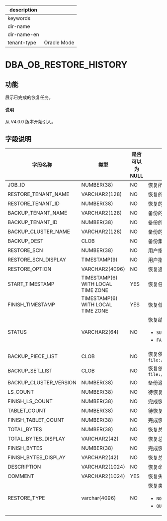 |description||
|---|---|
|keywords||
|dir-name||
|dir-name-en||
|tenant-type|Oracle Mode|

# DBA_OB_RESTORE_HISTORY

## 功能

展示已完成的恢复任务。

<main id="notice" type='explain'>
  <h4>说明</h4>
  <p>从 V4.0.0 版本开始引入。</p>
</main>

## 字段说明

| 字段名称 | 类型 | 是否可以为 NULL | 描述 |
| --- | --- | --- | --- |
| JOB_ID | NUMBER(38) | NO | 恢复所属的 job_id, 对应一次恢复任务 |
| RESTORE_TENANT_NAME | VARCHAR2(128) | NO | 恢复的租户名 |
| RESTORE_TENANT_ID | NUMBER(38) | NO | 恢复的租户 ID |
| BACKUP_TENANT_NAME | VARCHAR2(128) | NO | 备份的源租户名 |
| BACKUP_TENANT_ID | NUMBER(38) | NO | 备份的源租户 ID |
| BACKUP_CLUSTER_NAME | VARCHAR2(128) | NO | 备份的源集群名 |
| BACKUP_DEST | CLOB | NO | 备份集路径，指用户输入的数据备份路径与日志归档路径 |
| RESTORE_SCN | NUMBER(38) | NO | 用户指定的恢复位点 |
| RESTORE_SCN_DISPLAY | TIMESTAMP(9) | NO | 用户指定的恢复位点的时间戳表示 |
| RESTORE_OPTION      | VARCHAR2(4096) | NO   | 恢复选项，发起恢复时，用户指定的 `restore_option` |
| START_TIMESTAMP        | TIMESTAMP(6) WITH LOCAL TIME ZONE | YES  | 恢复任务开始时间戳|
| FINISH_TIMESTAMP       | TIMESTAMP(6) WITH LOCAL TIME ZONE | YES  | 恢复任务结束时间戳 |
| STATUS                 | VARCHAR2(64) | NO | 恢复结果: <ul> <li> `SUCCESS` : 表示恢复成功 </li> <li> `FAILED` : 表示恢复失败 </li></ul>|
| BACKUP_PIECE_LIST | CLOB | NO | 恢复依赖的日志归档分片路径列表, 分片间以 `,` 分隔, 例如：`file:///data/nfs/backup/archive/2_1_2,file:///data/nfs/backup/archive/2_1_3` |
| BACKUP_SET_LIST | CLOB | NO | 恢复依赖的数据备份集路径列表, 备份集间以 `,` 分隔，例如：`file:///data/nfs/backup/data/backup_set_1_full,file:///data/nfs/backup/data/backup_set_2_inc`  |
| BACKUP_CLUSTER_VERSION | NUMBER(38)   | NO   | 备份源集群版本号 |
| LS_COUNT               | NUMBER(38)   | NO   | 待恢复的日志流总量 |
| FINISH_LS_COUNT        | NUMBER(38)   | NO   | 完成恢复的日志流数量 |
| TABLET_COUNT           | NUMBER(38)   | NO   | 待恢复的分片总量 |
| FINISH_TABLET_COUNT    | NUMBER(38)   | NO   | 完成恢复的分片数量 |
| TOTAL_BYTES          | NUMBER(38)     | NO   | 恢复总字节数 |
| TOTAL_BYTES_DISPLAY  | VARCHAR2(42)   | NO   | 恢复总字节数，以存储容量单位展示 |
| FINISH_BYTES         | NUMBER(38)     | NO   | 完成恢复字节数 |
| FINISH_BYTES_DISPLAY | VARCHAR2(42)   | NO   | 恢复总字节数，以存储容量单位展示 |
| DESCRIPTION          | VARCHAR2(1024) | NO   | 恢复命令里指定的 `DESCRIPTION` 信息 |
| COMMENT              | VARCHAR2(1024) | YES  | 恢复失败时记录失败信息 |
| RESTORE_TYPE                      | varchar(4096)            |  NO   |恢复类型。<ul> <li>`NORMAL_RESTORE`：表示是用全量数据进行的正常物理恢复，默认值</li> <li> `QUICK_RESTORE`：表示快速恢复</li></ul>   |